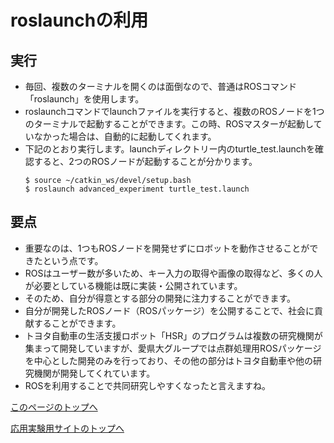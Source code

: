 # roslaunchの利用

## 実行
- 毎回、複数のターミナルを開くのは面倒なので、普通はROSコマンド「roslaunch」を使用します。
- roslaunchコマンドでlaunchファイルを実行すると、複数のROSノードを1つのターミナルで起動することができます。この時、ROSマスターが起動していなかった場合は、自動的に起動してくれます。
- 下記のとおり実行します。launchディレクトリー内のturtle_test.launchを確認すると、2つのROSノードが起動することが分かります。
  ```
  $ source ~/catkin_ws/devel/setup.bash
  $ roslaunch advanced_experiment turtle_test.launch
  ```

## 要点
- 重要なのは、1つもROSノードを開発せずにロボットを動作させることができたという点です。
- ROSはユーザー数が多いため、キー入力の取得や画像の取得など、多くの人が必要としている機能は既に実装・公開されています。
- そのため、自分が得意とする部分の開発に注力することができます。
- 自分が開発したROSノード（ROSパッケージ）を公開することで、社会に貢献することができます。
- トヨタ自動車の生活支援ロボット「HSR」のプログラムは複数の研究機関が集まって開発していますが、愛県大グループでは点群処理用ROSパッケージを中心とした開発のみを行っており、その他の部分はトヨタ自動車や他の研究機関が開発してくれています。
- ROSを利用することで共同研究しやすくなったと言えますね。

[このページのトップへ](#)

[応用実験用サイトのトップへ](https://stl-apu.github.io/advanced_experiment_2021/)
